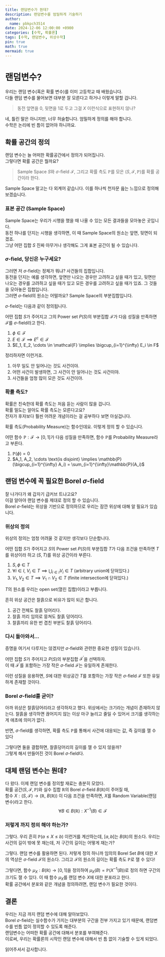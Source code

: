 ```yaml
---
title: 랜덤변수가 뭔데?
description: 랜덤변수를 엄밀하게 기술하기
author: 
  name: pbkpch3514
date: 2024-12-06 12:00:00 +0900
categories: [수학, 확률론]
tags: [수학, 랜덤변수, 위상수학]
pin: true
math: true
mermaid: true
---
```


# 랜덤변수?

우리는 랜덤 변수(혹은 확률 변수)를 이미 고등학교 때 배웠습니다. \
다들 랜덤 변수를 물어보면 대부분 잘 모른다고 하거나 이렇게 말할 겁니다.
> 동전 앞면을 0, 뒷면을 1로 두고 그걸 $X$ 이런식으로 표현하지 않나?


네, 틀린 말은 아니지만, 너무 허술합니다. 엄밀하게 정의를 해야 합니다. \
수학은 논리에 빈 틈이 없어야 하니까요.


## 확률 공간의 정의

랜덤 변수는 늘 어떠한 확률공간에서 정의가 되어집니다. \
그렇다면 확률 공간은 뭘까요?


> Sample Space $S$와 $\sigma$-field $\mathcal{F}$, 그리고 확률 측도 $\mathbb{P}$를 모은 $(S, \mathcal{F}, \mathbb{P})$를 확률 공간이라 한다.

Sample Space 말고는 다 외계어 같습니다. 이를 하나씩 천자문 읊는 느낌으로 정의해보겠습니다.

### 표본 공간 (Sample Space)
Sample Space는 우리가 시행을 했을 때 나올 수 있는 모든 결과들을 모아놓은 곳입니다. \
동전 하나를 던지는 시행을 생각하면, 이 때 Sample Space의 원소는 앞면, 뒷면이 되겠죠. \
그냥 어떤 집합 $S$ 진짜 아무거나 생각해도 그게 표본 공간이 될 수 있습니다.


### $\sigma$-field, 당신은 누구세요?
그러면 저 $\sigma$-field는 정체가 뭐냐? 사건들의 집합입니다. \
동전을 던지는 예를 생각하면, 앞면만 나오는 경우만 고려하고 싶을 때가 있고, 뒷면만 나오는 경우를 고려하고 싶을 때가 있고 모든 경우를 고려하고 싶을 때가 있죠. 그 것들을 모아놓은 집합입니다. \
그러면 $\sigma$-field의 원소는 어떨까요? Sample Space의 부분집합입니다. 

$\sigma$-field는 다음과 같이 정의됩니다.

어떤 집합 $S$가 주어지고 그의 Power set $P(S)$의 부분집합 $\mathcal{F}$가 다음 성질을 만족하면 $\mathcal{F}$를 $\sigma$-field라고 한다.
1. $\phi \in \mathcal{F}$
2. $E \in \mathcal{F} \implies E^c \in \mathcal{F}$
3. $E_1, E_2, \cdots \in \mathcal{F} \implies \bigcup_{i=1}^{\infty} E_i \in F$


정리하자면 이런거죠.
1. 아무 일도 안 일어나는 것도 사건이야.
2. 어떤 사건이 발생하면, 그 사건이 안 일어나는 것도 사건이야.
3. 사건들을 엄청 많이 모은 것도 사건이야.

### 확률 측도?
확률은 친숙한데 확률 측도는 처음 듣는 사람이 많을 겁니다.\
확률 밀도는 알아도 확률 측도는 모른다고요?\
전자가 후자보다 훨씬 어려운 개념이라는 걸 공부하다 보면 아실겁니다.

확률 측도(Probability Measure)는 함수인데요. 이렇게 정의 할 수 있습니다.

어떤 함수 $\mathbb{P} : \mathcal{F} \to [0, 1]$가 다음 성질을 만족하면, 함수 $\mathbb{P}$를 Probability Measure라고 부른다.
1. $\mathbb{P}(\phi) = 0$
2. $A_1, A_2, \cdots \text{is disjoint} \implies \mathbb{P}(\bigcup_{i=1}^{\infty} A_i) = \sum_{i=1}^{\infty}\mathbb{P}(A_i)$

## 랜덤 변수에 꼭 필요한 Borel $\sigma$-field

잘 나가다가 왜 갑자기 급커브 트냐고요? \
이걸 알아야 랜덤 변수를 제대로 정의 할 수 있습니다. \
Borel $\sigma$-field는 위상을 기반으로 정의하므로 우리는 잠깐 위상에 대해 알 필요가 있습니다.


### 위상의 정의
위상의 정의는 엄청 어려울 것 같지만 생각보다 단순합니다.

어떤 집합 $S$가 주어지고 $S$의 Power set $P(S)$의 부분집합 $T$가 다음 조건을 만족하면 $T$를 위상이라 하고 $(S, T)$를 위상 공간이라 부른다.
1. $S, \phi \in T$
2. $\forall i \in I, \ V_i \in T \implies \bigcup_{i\in I}V_i \in T$ (arbitrary union에 닫혀있다.)
3. $V_1, V_2 \in T \implies V_1 \cap V_2 \in T$ (finite intersection에 닫혀있다.)

$T$의 원소를 우리는 open set(열린 집합)이라고 부릅니다.

흔히 위상 공간은 찰흙으로 비유가 많이 되곤 합니다.
1. 공간 전체도 찰흙 덩어리다.
2. 찰흙 끼리 임의로 뭉쳐도 찰흙 덩어리다.
3. 찰흙끼리 유한 번 겹친 부분도 찰흙 덩어리다.

### 다시 돌아와서...
증명을 여기서 다루지는 않겠지만 $\sigma$-field와 관련한 중요한 성질이 있습니다.

어떤 집합 $S$가 주어지고 $P(S)$의 부분집합 $\mathcal{F}^{'}$을 선택하자.\
이 때 $\mathcal{F}^{'}$를 포함하는 가장 작은 $\sigma$-field $\mathcal{F}$는 유일하게 존재한다.

이런 성질을 응용하면, $S$에 대한 위상공간 $T$를 포함하는 가장 작은 $\sigma$-field $\mathcal{F}$ 또한 유일하게 존재할 것이다.

### Borel $\sigma$-field를 굳이?
아까 위상은 찰흙덩어리라고 생각하자고 했다. 위상에서는 크기라는 개념이 존재하지 않는다. 찰흙을 생각하면 끊어지지 않는 이상 마구 늘리고 줄일 수 있어서 크기를 생각하는게 애초에 의미가 없다.

반면, $\sigma$-field를 생각하면, 확률 측도 $\mathbb{P}$를 통해서 사건에 대응되는 값, 즉 길이를 잴 수 있다

그렇다면 둘을 결합하면, 찰흙덩어리의 길이를 잴 수 있지 않을까? \
그렇게 해서 만들어진 것이 Borel $\sigma$-field다.

## 대체 랜덤 변수는 뭔데?

다 왔다. 이제 랜덤 변수를 정의할 재료는 충분히 모았다.\
확률 공간$(S, \mathcal{F}, \mathbb{P})$와 실수 집합 $\mathbb{R}$의 Borel $\sigma$-field $B(\mathbb{R})$이 주어질 때,\
함수 $X: (S, \mathcal{F}) \to (\mathbb{R}, \ B(\mathbb{R}))$ 이 다음 조건을 만족하면, $X$를 Random Variable(랜덤 변수)라고 한다.
$$ \forall B \in B(\mathbb{R}) : X^{-1}(B) \in \mathcal{F}$$

### 저렇게 까지 정의 해야 하는가?
그렇다. 우리 흔히 $\mathbb{P}(a \leq X \leq b)$ 이런거를 계산하는데, $[a, b]$는 $B(\mathbb{R})$의 원소다. 우리는 사건의 길이 밖에 못 재는데, 저 구간의 길이는 어떻게 재는가?

그렇다. 랜덤 변수를 활용하면 된다. 저렇게 정의 하니까 임의의 Borel Set $B$에 대한 $X$의 역상은 $\sigma$-field $\mathcal{F}$의 원소다. 그리고 
$\mathcal{F}$의 원소의 길이는 확률 측도 $\mathbb{P}$로 잴 수 있다!

그렇다면, 함수 $\mu_{X} : B(\mathbb{R}) \to [0, 1]$을 정의하여 $\mu_{X}(B) = \mathbb{P}(X^{-1}(B))$로 정의 하면 구간의 크기도 잴 수 있다. 이 때 함수 $\mu_{X}$를 랜덤 변수 $X$에 대한 분포라고 한다.\
확률 공간에서 분포와 같은 개념을 정의하려면, 랜덤 변수가 필요한 것이다.

## 결론
우리는 지금 까지 랜덤 변수에 대해 알아보았다.\
Borel $\sigma$-field는 실수함수가 가지는 대부분의 구간을 전부 가지고 있기 때문에, 랜덤변수를 빈틈 없이 정의할 수 있도록 해준다.\
랜덤변수는 어떠한 확률 공간에 대해서 분포를 부여해준다.\
이로써, 우리는 확률론의 시작인 랜덤 변수에 대해서 빈 틈 없이 기술할 수 있게 되었다.

읽어주셔서 감사합니다.

